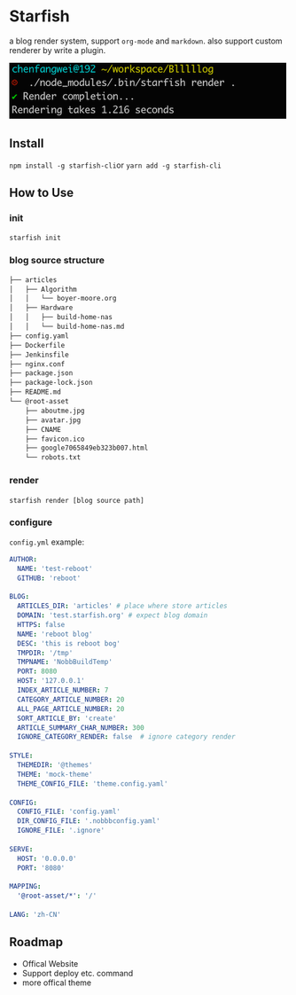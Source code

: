 # Starfish
a blog render system, support `org-mode` and `markdown`.
also support custom renderer by write a plugin.

![render](./image/render.png)

## Install
`npm install -g starfish-cli`or `yarn add -g starfish-cli`

## How to Use
### init
`starfish init`


### blog source structure
``` bash
├── articles
│   ├── Algorithm
│   │   └── boyer-moore.org
│   ├── Hardware
│   │   ├── build-home-nas
│   │   └── build-home-nas.md
├── config.yaml
├── Dockerfile
├── Jenkinsfile
├── nginx.conf
├── package.json
├── package-lock.json
├── README.md
└── @root-asset
    ├── aboutme.jpg
    ├── avatar.jpg
    ├── CNAME
    ├── favicon.ico
    ├── google7065849eb323b007.html
    └── robots.txt
```

### render
`starfish render [blog source path]`


### configure

`config.yml` example:

``` yaml
AUTHOR:
  NAME: 'test-reboot'
  GITHUB: 'reboot'

BLOG:
  ARTICLES_DIR: 'articles' # place where store articles
  DOMAIN: 'test.starfish.org' # expect blog domain
  HTTPS: false
  NAME: 'reboot blog'
  DESC: 'this is reboot bog'
  TMPDIR: '/tmp'
  TMPNAME: 'NobbBuildTemp'
  PORT: 8080
  HOST: '127.0.0.1'
  INDEX_ARTICLE_NUMBER: 7
  CATEGORY_ARTICLE_NUMBER: 20
  ALL_PAGE_ARTICLE_NUMBER: 20
  SORT_ARTICLE_BY: 'create'
  ARTICLE_SUMMARY_CHAR_NUMBER: 300
  IGNORE_CATEGORY_RENDER: false  # ignore category render

STYLE:
  THEMEDIR: '@themes'
  THEME: 'mock-theme'
  THEME_CONFIG_FILE: 'theme.config.yaml'

CONFIG:
  CONFIG_FILE: 'config.yaml'
  DIR_CONFIG_FILE: '.nobbbconfig.yaml'
  IGNORE_FILE: '.ignore'

SERVE:
  HOST: '0.0.0.0'
  PORT: '8080'

MAPPING:
  '@root-asset/*': '/'

LANG: 'zh-CN'

```
## Roadmap
- Offical Website
- Support deploy etc. command
- more offical theme